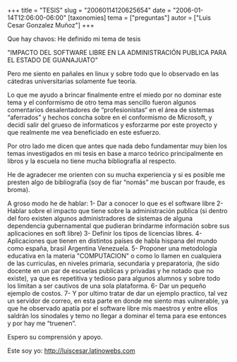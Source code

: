 +++
title = "TESIS"
slug = "20060114120625654"
date = "2006-01-14T12:06:00-06:00"
[taxonomies]
tema = ["preguntas"]
autor = ["Luis Cesar Gonzalez Muñoz"]
+++

Que hay chavos: He definido mi tema de tesis

"IMPACTO DEL SOFTWARE LIBRE EN LA ADMINISTRACIÓN PUBLICA PARA EL ESTADO
DE GUANAJUATO"

Pero me siento en pañales en linux y sobre todo que lo observado en las
cátedras universitarias solamente fue teoría.

<!-- more -->
Lo que me ayudo a brincar finalmente entre el miedo por no dominar este
tema y el conformismo de otro tema mas sencillo fueron algunos
comentarios desalentadores de “profesionistas“ en el área de sistemas
“aferrados” y hechos concha sobre en el conformismo de Microsoft, y
decidí salir del grueso de informaticos y esforzarme por este proyecto y
que realmente me vea beneficiado en este esfuerzo.

Por otro lado me dicen que antes que nada debo fundamentar muy bien los
temas investigados en mi tesis en base a marco teórico principalmente en
libros y la escuela no tiene mucha bibliografía al respecto.

He de agradecer me orienten con su mucha experiencia y si es posible me
presten algo de bibliografía (soy de fiar “nomás” me buscan por fraude,
es broma).

A groso modo he de hablar: 1- Dar a conocer lo que es el software libre
2- Hablar sobre el impacto que tiene sobre la administración publica (si
dentro del foro existen algunos administradores de sistemas de alguna
dependencia gubernamental que pudieran brindarme información sobre sus
aplicaciones en soft libre) 3- Definir los tipos de licencias libres. 4-
Aplicaciones que tienen en distintos países de habla hispana del mundo
como españa, brasil Argentina Venezuela. 5- Proponer una metodología
educativa en la materia "COMPUTACION" o como lo llamen en cualquiera de
las curriculas, en niveles primaria, secundaria y preparatoria, (he sido
docente en un par de escuelas publicas y privadas y he notado que no
existe), ya que es repetitiva y tedioso para algunos alumnos y sobre
todo los limitan a ser cautivos de una sola plataforma. 6- Dar un
pequeño ejemplo de costos. 7- Y por ultimo tratar de dar un ejemplo
practico, tal vez un servidor de correo, en esta parte en donde me
siento mas vulnerable, ya que he observado apatía por el software libre
mis maestros y entre ellos saldrán los sinodales y temo no llegar a
dominar el tema para ese entonces y por hay me “truenen”.

Espero su comprensión y apoyo.

Este soy yo:
<a href="http://luiscesar.latinowebs.com">http://luiscesar.latinowebs.com</a>
